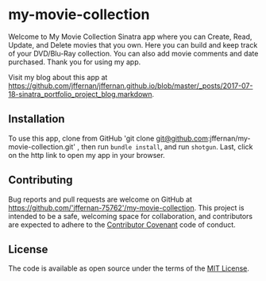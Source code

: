 # my-movie-collection

Welcome to My Movie Collection Sinatra app where you can Create, Read, Update, and Delete movies that you own. Here you can build and keep track of your DVD/Blu-Ray collection. You can also add movie comments and date purchased.  Thank you for using my app.

Visit my blog about this app at https://github.com/jffernan/jffernan.github.io/blob/master/_posts/2017-07-18-sinatra_portfolio_project_blog.markdown.

## Installation

To use this app, clone from GitHub 'git clone git@github.com:jffernan/my-movie-collection.git' , then run `bundle install`, and run `shotgun`. Last, click on the http link to open my app in your browser.

## Contributing

Bug reports and pull requests are welcome on GitHub at https://github.com/'jffernan-75762'/my-movie-collection. This project is intended to be a safe, welcoming space for collaboration, and contributors are expected to adhere to the [Contributor Covenant](http://contributor-covenant.org) code of conduct.

## License

The code is available as open source under the terms of the [MIT License](http://opensource.org/licenses/MIT).
